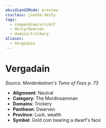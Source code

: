 ```yaml
---
obsidianUIMode: preview
cssclass: json5e-deity
tags:
  - compendium/src/mtf
  - deity/dwarven
  - domain/trickery
aliases:
  - Vergadain
---
```

# Vergadain
*Source: Mordenkainen's Tome of Foes p. 73* 

- **Alignment**: Neutral
- **Category**: The Mordinsamman
- **Domains**: Trickery
- **Pantheon**: Dwarven
- **Province**: Luck, wealth
- **Symbol**: Gold coin bearing a dwarf's face